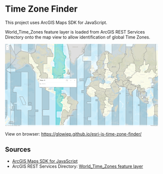 # Time Zone Finder

This project uses ArcGIS Maps SDK for JavaScript. 

World_Time_Zones feature layer is loaded from ArcGIS REST Services Directory onto the map view to allow identification of global Time Zones.

![Screenshot of Time Zone Finder](docs/time-zone-finder-screenshot.png)

View on browser: https://glowiep.github.io/esri-js-time-zone-finder/

## Sources
- <a href="https://developers.arcgis.com/javascript/latest/">ArcGIS Maps SDK for JavaScript</a>
- ArcGIS REST Services Directory: <a href="https://services.arcgis.com/P3ePLMYs2RVChkJx/ArcGIS/rest/services/World_Time_Zones/FeatureServer/0">World_Time_Zones feature layer</a>

